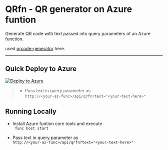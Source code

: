 # QRfn - QR generator on Azure funtion

Generate QR code with text passed into query parameters of an Azure function.  
  
used [qrcode-generator](https://github.com/kazuhikoarase/qrcode-generator) here.  
***
## Quick Deploy to Azure  
  
[![Deploy to Azure](http://azuredeploy.net/deploybutton.svg)](https://azuredeploy.net/)  
  
 > - Pass text in query parameter as  
```http://<your-az-func>/api/qrfn?text="<your-text-here>"```

## Running Locally  
  
- Install Azure funtion core tools and execute  
``` func host start```

- Pass text in query parameter as  
```http://<your-az-func>/api/qrfn?text="<your-text-here>"```
